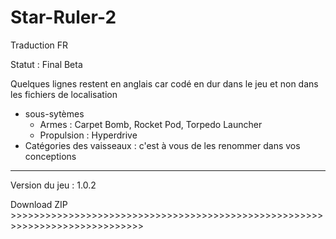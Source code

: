 # Star-Ruler-2
Traduction FR

Statut : Final Beta 

Quelques lignes restent en anglais car codé en dur dans le jeu et non dans les fichiers de localisation
  - sous-sytèmes
    - Armes : Carpet Bomb, Rocket Pod, Torpedo Launcher
    - Propulsion : Hyperdrive
  - Catégories des vaisseaux : c'est à vous de les renommer dans vos conceptions
 
-------------------------------------------------------------------------------------------

Version du jeu : 1.0.2

Download ZIP >>>>>>>>>>>>>>>>>>>>>>>>>>>>>>>>>>>>>>>>>>>>>>>>>>>>>>>>>>>>>>>>>>>>>>>>>>>>>
